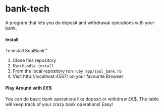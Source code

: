 # bank-tech
A program that lets you do deposit and withdrawal operations with your bank.

#### Install

To install SoulBank™
1. Clone this repository
2. Run ```bundle install```
3. From the local repository run ```ruby app/soul_bank.rb```
4. Visit http://localhost:4567/ on your favourite Browser

#### Play Around with £€$

You can do basic bank operations like deposit or withdraw £€$.
The table will keep track of your crazy bank operations!
Easy!

